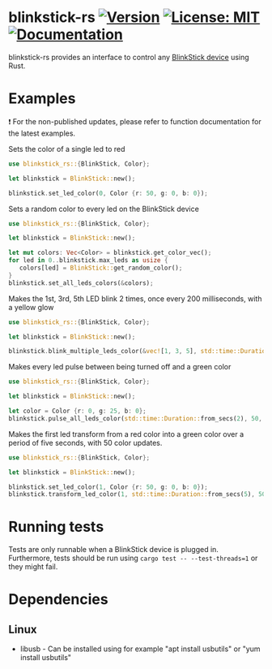 # blinkstick-rs [![Version](https://img.shields.io/crates/v/blinkstick-rs.svg)](https://crates.io/crates/blinkstick-rs) [![License: MIT](https://img.shields.io/badge/License-MIT-yellow.svg)](https://github.com/seltiix/blinkstick-rs/blob/master/LICENSE.txt) [![Documentation](https://docs.rs/blinkstick-rs/badge.svg)](https://docs.rs/blinkstick-rs)

blinkstick-rs provides an interface to control any [BlinkStick device](https://www.blinkstick.com/) using Rust.

# Examples
:exclamation: For the non-published updates, please refer to function documentation for the latest examples.

Sets the color of a single led to red
```rust
use blinkstick_rs::{BlinkStick, Color};

let blinkstick = BlinkStick::new();

blinkstick.set_led_color(0, Color {r: 50, g: 0, b: 0});
```

Sets a random color to every led on the BlinkStick device
```rust
use blinkstick_rs::{BlinkStick, Color};

let blinkstick = BlinkStick::new();

let mut colors: Vec<Color> = blinkstick.get_color_vec();
for led in 0..blinkstick.max_leds as usize {
   colors[led] = BlinkStick::get_random_color();
}
blinkstick.set_all_leds_colors(&colors);
```

Makes the 1st, 3rd, 5th LED blink 2 times, once every 200 milliseconds, with a yellow glow
```rust
use blinkstick_rs::{BlinkStick, Color};

let blinkstick = BlinkStick::new();

blinkstick.blink_multiple_leds_color(&vec![1, 3, 5], std::time::Duration::from_millis(200), 2, Color {r: 50, g: 50, b: 0});
```

Makes every led pulse between being turned off and a green color
```rust
use blinkstick_rs::{BlinkStick, Color};

let blinkstick = BlinkStick::new();

let color = Color {r: 0, g: 25, b: 0};
blinkstick.pulse_all_leds_color(std::time::Duration::from_secs(2), 50, Color {r: 0, g: 25, b: 0});
```

Makes the first led transform from a red color into a green color over a period of five seconds, with 50 color updates.
```rust
use blinkstick_rs::{BlinkStick, Color};

let blinkstick = BlinkStick::new();

blinkstick.set_led_color(1, Color {r: 50, g: 0, b: 0});
blinkstick.transform_led_color(1, std::time::Duration::from_secs(5), 50, Color {r: 0, g: 50, b: 0});
```

# Running tests
Tests are only runnable when a BlinkStick device is plugged in. Furthermore, tests should be run using `cargo test -- --test-threads=1` or they might fail.

# Dependencies
## Linux
- libusb - Can be installed using for example "apt install usbutils" or "yum install usbutils"